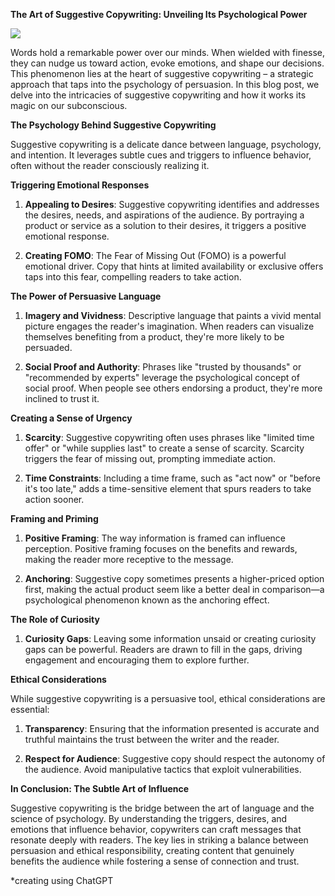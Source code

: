**The Art of Suggestive Copywriting: Unveiling Its Psychological Power**

![](https://upload.wikimedia.org/wikipedia/commons/d/de/Wechselwirkung_Ultraschall_Probe_2.gif)

Words hold a remarkable power over our minds. When wielded with finesse, they can nudge us toward action, evoke emotions, and shape our decisions. This phenomenon lies at the heart of suggestive copywriting – a strategic approach that taps into the psychology of persuasion. In this blog post, we delve into the intricacies of suggestive copywriting and how it works its magic on our subconscious.

**The Psychology Behind Suggestive Copywriting**

Suggestive copywriting is a delicate dance between language, psychology, and intention. It leverages subtle cues and triggers to influence behavior, often without the reader consciously realizing it.

**Triggering Emotional Responses**

1. **Appealing to Desires**: Suggestive copywriting identifies and addresses the desires, needs, and aspirations of the audience. By portraying a product or service as a solution to their desires, it triggers a positive emotional response.

2. **Creating FOMO**: The Fear of Missing Out (FOMO) is a powerful emotional driver. Copy that hints at limited availability or exclusive offers taps into this fear, compelling readers to take action.

**The Power of Persuasive Language**

1. **Imagery and Vividness**: Descriptive language that paints a vivid mental picture engages the reader's imagination. When readers can visualize themselves benefiting from a product, they're more likely to be persuaded.

2. **Social Proof and Authority**: Phrases like "trusted by thousands" or "recommended by experts" leverage the psychological concept of social proof. When people see others endorsing a product, they're more inclined to trust it.

**Creating a Sense of Urgency**

1. **Scarcity**: Suggestive copywriting often uses phrases like "limited time offer" or "while supplies last" to create a sense of scarcity. Scarcity triggers the fear of missing out, prompting immediate action.

2. **Time Constraints**: Including a time frame, such as "act now" or "before it's too late," adds a time-sensitive element that spurs readers to take action sooner.

**Framing and Priming**

1. **Positive Framing**: The way information is framed can influence perception. Positive framing focuses on the benefits and rewards, making the reader more receptive to the message.

2. **Anchoring**: Suggestive copy sometimes presents a higher-priced option first, making the actual product seem like a better deal in comparison—a psychological phenomenon known as the anchoring effect.

**The Role of Curiosity**

1. **Curiosity Gaps**: Leaving some information unsaid or creating curiosity gaps can be powerful. Readers are drawn to fill in the gaps, driving engagement and encouraging them to explore further.

**Ethical Considerations**

While suggestive copywriting is a persuasive tool, ethical considerations are essential:

1. **Transparency**: Ensuring that the information presented is accurate and truthful maintains the trust between the writer and the reader.

2. **Respect for Audience**: Suggestive copy should respect the autonomy of the audience. Avoid manipulative tactics that exploit vulnerabilities.

**In Conclusion: The Subtle Art of Influence**

Suggestive copywriting is the bridge between the art of language and the science of psychology. By understanding the triggers, desires, and emotions that influence behavior, copywriters can craft messages that resonate deeply with readers. The key lies in striking a balance between persuasion and ethical responsibility, creating content that genuinely benefits the audience while fostering a sense of connection and trust.

*creating using ChatGPT
